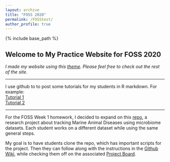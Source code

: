 ```yaml
---
layout: archive
title: "FOSS 2020"
permalink: /FOSStest/
author_profile: true
---
```


{% include base_path %}


## Welcome to My Practice Website for FOSS 2020

*I made my website using this [theme](https://academicpages.github.io/). Please feel free to check out the rest of the site.*

***
I use github to to post some tutorials for my students in R markdown. For example:  
[Tutorial 1](https://lizsuter.github.io/files/PRJNA421986_PacificOyster_Dada2_postanalysis.html)  
[Tutorial 2](https://lizsuter.github.io/files/PRJNA421986_PacificOyster_QIIME2_postanalysis.html)


***
For the FOSS Week 1 homework, I decided to expand on this [repo](https://github.com/lizsuter/MarineAnimalDisease), a research project about tracking Marine Animal Diseases using microbiome datasets. Each student works on a different dataset while using the same general steps.

My goal is to have students clone the repo, which has important scripts for the project. Then they can follow along with the instructions in the [Github Wiki](https://github.com/lizsuter/MarineAnimalDisease/wiki), while checking them off on the associated [Project Board](https://github.com/lizsuter/MarineAnimalDisease/projects/1).





